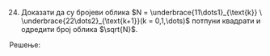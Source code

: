 24. Доказати да су бројеви облика $N = \underbrace{11\dots1}_{\text{k}} \ \underbrace{22\dots2}_{\text{k+1}}(k = 0,1,\dots)$ потпуни квадрати и одредити број облика $\sqrt{N}$. 


Решење:



